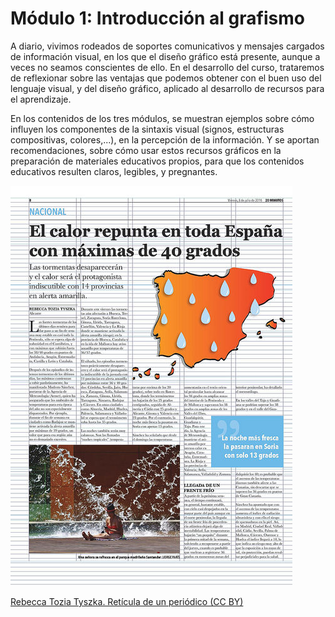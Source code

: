 
# Módulo 1: Introducción al grafismo

A diario, vivimos rodeados de soportes comunicativos y mensajes cargados de información visual, en los que el diseño gráfico está presente, aunque a veces no seamos conscientes de ello. En el desarrollo del curso, trataremos de reflexionar sobre las ventajas que podemos obtener con el buen uso del lenguaje visual, y del diseño gráfico, aplicado al desarrollo de recursos para el aprendizaje.



En los contenidos de los tres módulos, se muestran ejemplos sobre cómo influyen los componentes de la sintaxis visual (signos, estructuras compositivas, colores,...), en la percepción de la información. Y se aportan recomendaciones, sobre cómo usar estos recursos gráficos en la preparación de materiales educativos propios, para que los contenidos educativos resulten claros, legibles, y pregnantes.

![](/img/reticulagr.jpg)

[Rebecca Tozia Tyszka. Retícula de un periódico (CC BY)](https://flic.kr/p/JaE1wi)
 

